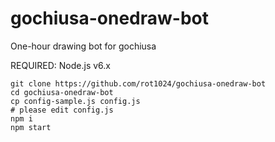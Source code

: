 # gochiusa-onedraw-bot

One-hour drawing bot for gochiusa

REQUIRED: Node.js v6.x

```
git clone https://github.com/rot1024/gochiusa-onedraw-bot
cd gochiusa-onedraw-bot
cp config-sample.js config.js
# please edit config.js
npm i
npm start
```
